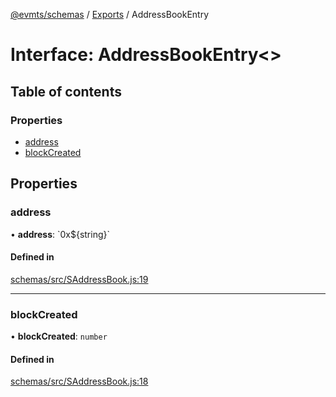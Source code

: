 [@evmts/schemas](../README.md) / [Exports](../modules.md) / AddressBookEntry

# Interface: AddressBookEntry<\>

## Table of contents

### Properties

- [address](AddressBookEntry.md#address)
- [blockCreated](AddressBookEntry.md#blockcreated)

## Properties

### address

• **address**: \`0x${string}\`

#### Defined in

[schemas/src/SAddressBook.js:19](https://github.com/evmts/evmts-monorepo/blob/2bc5b05f/schemas/src/SAddressBook.js#L19)

___

### blockCreated

• **blockCreated**: `number`

#### Defined in

[schemas/src/SAddressBook.js:18](https://github.com/evmts/evmts-monorepo/blob/2bc5b05f/schemas/src/SAddressBook.js#L18)
